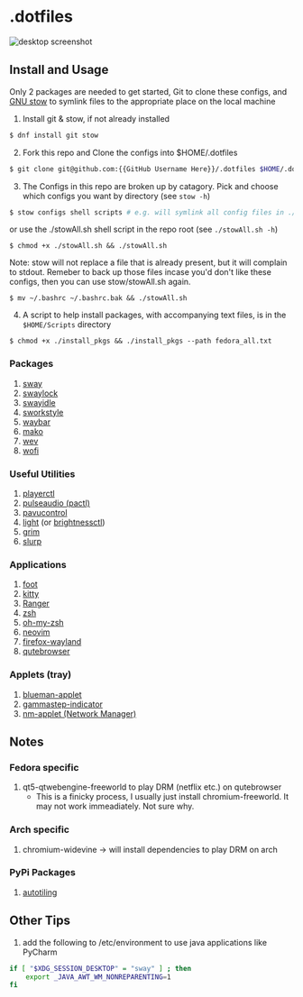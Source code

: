 # .dotfiles
![desktop screenshot](https://i.ibb.co/xYbCZwj/screenshot-22-02-18-15-20.png)

## Install and Usage ##
Only 2 packages are needed to get started, Git to clone these configs, and [GNU stow](https://www.gnu.org/software/stow/) to symlink files to the appropriate place on the local machine

1. Install git & stow, if not already installed
```bash
$ dnf install git stow
```

2. Fork this repo and Clone the configs into $HOME/.dotfiles
```bash
$ git clone git@github.com:{{GitHub Username Here}}/.dotfiles $HOME/.dotfiles && cd $HOME/.dotfiles
```

3. The Configs in this repo are broken up by catagory. Pick and choose which configs you want by directory (see `stow -h`)
```bash
$ stow configs shell scripts # e.g. will symlink all config files in ./configs, ./shell, & ./scripts 
```
or use the ./stowAll.sh shell script in the repo root (see `./stowAll.sh -h`)
```
$ chmod +x ./stowAll.sh && ./stowAll.sh
```
Note: stow will not replace a file that is already present, but it will complain to stdout. Remeber to back up those files incase you'd don't like these configs, then you can use stow/stowAll.sh again. 
```
$ mv ~/.bashrc ~/.bashrc.bak && ./stowAll.sh
```

4. A script to help install packages, with accompanying text files, is in the `$HOME/Scripts` directory
```
$ chmod +x ./install_pkgs && ./install_pkgs --path fedora_all.txt
```

### Packages
1. [sway](https://github.com/swaywm/sway)
2. [swaylock](https://github.com/swaywm/swaylock)
3. [swayidle](https://github.com/swaywm/swayidle)
4. [sworkstyle](https://github.com/Lyr-7D1h/swayest_workstyle)
5. [waybar](https://github.com/Alexays/Waybar)
6. [mako](https://github.com/emersion/mako)
7. [wev](https://git.sr.ht/~sircmpwn/wev)
8. [wofi](https://hg.sr.ht/~scoopta/wofi)
### Useful Utilities
1. [playerctl](https://github.com/altdesktop/playerctl)
2. [pulseaudio (pactl)](https://freedesktop.org/software/pulseaudio/pavucontrol/)
3. [pavucontrol](https://freedesktop.org/software/pulseaudio/pavucontrol/)
4. [light](https://github.com/haikarainen/light) (or [brightnessctl](https://github.com/Hummer12007/brightnessctl))
5. [grim](https://github.com/emersion/grim)
6. [slurp](https://github.com/emersion/slurp)
### Applications
1. [foot](https://codeberg.org/dnkl/foot/commits/branch/master) 
2. [kitty](https://sw.kovidgoyal.net/kitty/)
3. [Ranger](https://github.com/ranger/ranger)
4. [zsh](https://zsh.sourceforge.io/)
5. [oh-my-zsh](https://github.com/ohmyzsh)
6. [neovim](https://github.com/neovim/neovim)
7. [firefox-wayland](https://www.mozilla.org/en-US/firefox/)
8. [qutebrowser](https://github.com/qutebrowser/qutebrowser)
### Applets (tray)
1. [blueman-applet](https://github.com/blueman-project/blueman)
2. [gammastep-indicator](https://gitlab.com/chinstrap/gammastep)
3. [nm-applet (Network Manager)](https://gitlab.gnome.org/GNOME/network-manager-applet)

## Notes
### Fedora specific
1. qt5-qtwebengine-freeworld to play DRM (netflix etc.) on qutebrowser
    * This is a finicky process, I usually just install chromium-freeworld. It may not work immeadiately. Not sure why. 

### Arch specific
1. chromium-widevine &rarr; will install dependencies to play DRM on arch

### PyPi Packages
1. [autotiling](https://github.com/nwg-piotr/autotiling)

## Other Tips
1. add the following to /etc/environment to use java applications like PyCharm
```bash
if [ "$XDG_SESSION_DESKTOP" = "sway" ] ; then
    export _JAVA_AWT_WM_NONREPARENTING=1
fi
```

